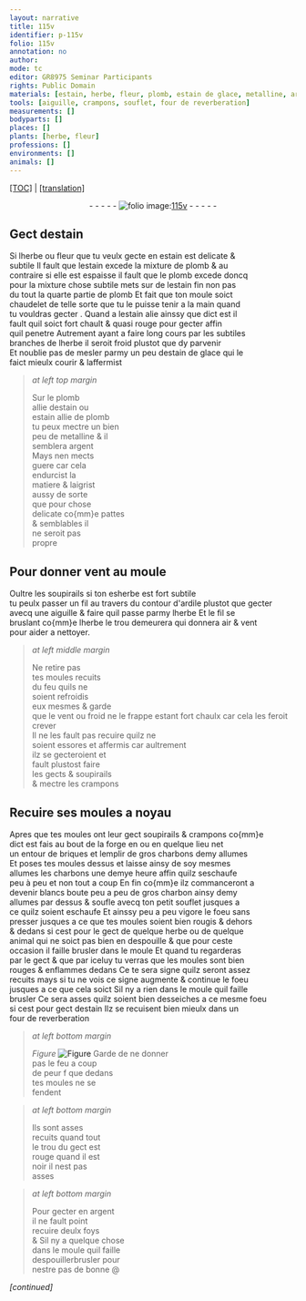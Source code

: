 ```yaml
---
layout: narrative
title: 115v
identifier: p-115v
folio: 115v
annotation: no
author:
mode: tc
editor: GR8975 Seminar Participants
rights: Public Domain
materials: [estain, herbe, fleur, plomb, estain de glace, metalline, argent, ardile, air, feu, briques, charbons, charbon, foeu]
tools: [aiguille, crampons, souflet, four de reverberation]
measurements: []
bodyparts: []
places: []
plants: [herbe, fleur]
professions: []
environments: []
animals: []
---
```


<p><a href="{{ site.baseurl }}/diplomatic/" target="_blank">[TOC]</a> | <a href="{{ site.baseurl }}/texts/p-115v_tl/ target="_blank"">[translation]</a></p><div class="folio" align="center">- - - - - <a href="http://gallica.bnf.fr/ark:/12148/btv1b10500001g/f236.image" target="_blank"><img src="https://cu-mkp.github.io/2017-workshop-edition/assets/photo-icon.png" alt="folio image: " style="display:inline-block; margin-bottom:-3px;"/>115v</a> - - - - - </div>  
  

## Gect d<span class="m">estain</span>

 
Si l<span class="m"><span class="pa">herbe</span></span> ou <span class="m"><span class="pa">fleur</span></span> que tu veulx gecte <span class="del">en estain</span> est delicate &<br/> subtile Il fault que l<span class="m">estain</span> excede la mixture de <span class="m">plomb</span> & au<br/> contraire si elle est espaisse il fault que le <span class="m">plomb</span> excede doncq<br/> pour la <span class="del">mixture</span> chose subtile mets sur de l<span class="m">estain</span> fin non pas<br/> du tout la quarte partie de <span class="m">plomb</span> Et fait que ton moule soict<br/> chaudelet de telle sorte que tu le puisse tenir a la main quand<br/> tu vouldras gecter . Quand a l<span class="m">estain</span> alie ainssy que dict est il<br/> fault quil soict fort chault & quasi rouge pour gecter affin<br/> quil penetre Autrement ayant <span class="add">a</span> faire long cours par les subtiles<br/> branches de l<span class="m"><span class="pa">herbe</span></span> il seroit froid plustot que dy parvenir<br/> Et noublie pas de mesler parmy un peu d<span class="m">estain de glace</span> qui le<br/> faict mieulx courir & laffermist
 
> *at left top margin*
> 
> 
>   Sur le <span class="m">plomb</span><br/> allie d<span class="m">estain</span> ou<br/> <span class="m">estain</span> allie de <span class="m">plomb</span><br/> tu peux mectre un bien<br/> peu de <span class="m">metalline</span> & il<br/> semblera <span class="m">argent</span><br/> Mays nen mects<br/> guere car cela<br/> endurcist la<br/> matiere & laigrist<br/> aussy de sorte<br/> que pour chose<br/> delicate co{mm}e pattes<br/> & semblables il<br/> ne seroit pas<br/> propre
 
 
  

## Pour donner vent au moule

 
Oultre les soupirails si ton <span class="del">es</span><span class="m"><span class="pa">herbe</span></span> est fort subtile<br/> tu peulx passer un fil au travers du contour <span class="add">d'<span class="m">ardile</span></span> plustot que gecter<br/> avecq une <span class="tl">aiguille</span> & faire quil passe parmy l<span class="m"><span class="pa">herbe</span></span> Et le fil se<br/> bruslant co{mm}e l<span class="m"><span class="pa">herbe</span></span> le trou demeurera qui donnera <span class="m">air</span> & vent<br/> pour aider a nettoyer.
 
> *at left middle margin*
> 
> 
>   Ne retire pas<br/> tes moules recuits<br/> du <span class="m">feu</span> quils ne<br/> soient refroidis<br/> eux mesmes & garde<br/> que le vent ou froid ne le frappe estant fort chaulx car cela les feroit crever<br/> Il ne les fault pas recuire quilz ne<br/> soient essores et affermis car aultrement<br/> ilz se gecteroient et<br/> fault plustost faire<br/> les gects & soupirails<br/> & mectre les <span class="tl">crampons</span>
 
 
  

## Recuire ses moules a noyau

 
Apres que tes moules ont leur gect soupirails & <span class="tl">crampons</span> co{mm}e<br/> dict est fais au bout de la forge <span class="del">en</span> ou en quelque lieu net<br/> un entour de <span class="m">briques</span> et lemplir de gros <span class="m">charbons</span> demy allumes<br/> Et poses tes moules dessus et laisse ainsy de soy mesmes<br/> allumes les charbons une demye heure affin quilz seschaufe<br/> peu à peu et non tout a coup En fin co{mm}e ilz commanceront a<br/> devenir blancs boute <span class="del">peu a peu</span> de gros <span class="m">charbon</span> ainsy demy<br/> allumes par dessus & soufle avecq ton petit <span class="tl">souflet</span> jusques a<br/> ce quilz soient eschaufe Et ainssy peu <span class="add">a peu</span> vigore le <span class="m">foeu</span> sans<br/> presser jusques a ce que tes moules soient bien rougis & dehors<br/> & dedans si cest pour le gect de quelque herbe ou de quelque<br/> animal qui ne soict pas bien en despouille & que pour ceste<br/> occasion il faille brusler dans le moule Et quand tu regarderas<br/> par le gect & que par iceluy tu verras que les moules sont bien<br/> rouges & enflammes dedans Ce te sera signe quilz seront assez<br/> recuits mays si tu ne vois ce signe augmente & continue le <span class="m">foeu</span><br/> jusques a ce que cela soict Sil ny a rien dans le moule quil faille<br/> brusler Ce sera asses quilz soient bien desseiches a ce mesme <span class="m">foeu</span><br/> si cest pour gect destain Ilz se recuisent bien mieulx dans un<br/> <span class="tl">four de reverberation</span>
 
> *at left bottom margin*
> 
> 
>   
> *Figure*
> <a href="https://drive.google.com/open?id=0B9-oNrvWdlO5dHVja3NnV0dmMlk" target="_blank"><img src="https://cu-mkp.github.io/GR8975-edition/assets/photo-icon.png" alt="Figure" style="display:inline-block; margin-bottom:-3px;"/></a>
 Garde de ne donner<br/> pas le feu a coup<br/> de peur <span class="del">f</span> que dedans<br/> tes moules ne se<br/> fendent
 
> *at left bottom margin*
> 
> 
>   Ils sont asses<br/> recuits quand tout<br/> le trou du gect est<br/> rouge quand il est<br/> noir il nest pas<br/> asses
 
> *at left bottom margin*
> 
> 
>   Pour gecter en <span class="m">argent</span><br/> il ne fault point<br/> recuire deulx foys<br/> <span class="del">&</span> Sil ny a quelque chose<br/> dans le moule quil faille<br/> <span class="del">despouiller</span>brusler pour<br/> nestre pas de bonne @
 
*[continued]*
 
